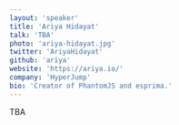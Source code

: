 ```yaml
---
layout: 'speaker'
title: 'Ariya Hidayat'
talk: 'TBA'
photo: 'ariya-hidayat.jpg'
twitter: 'AriyaHidayat'
github: 'ariya'
website: 'https://ariya.io/'
company: 'HyperJump'
bio: 'Creator of PhantomJS and esprima.'
---
```


TBA
